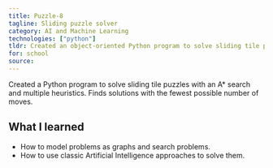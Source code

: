 ```yaml
---
title: Puzzle-8
tagline: Sliding puzzle solver
category: AI and Machine Learning
technologies: ["python"]
tldr: Created an object-oriented Python program to solve sliding tile puzzles with an A* search and multiple heuristics.
for: school
source:
---
```

Created a Python program to solve sliding tile puzzles with an A* search and multiple heuristics. Finds solutions with the fewest possible number of moves.
## What I learned
- How to model problems as graphs and search problems.
- How to use classic Artificial Intelligence approaches to solve them.
